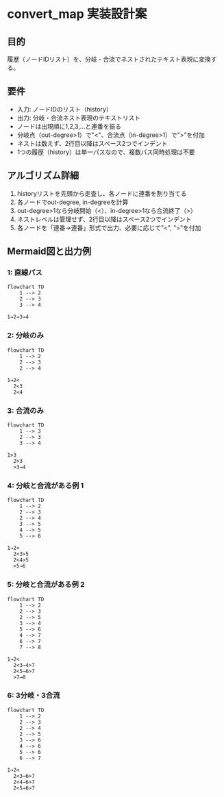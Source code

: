 # convert_map 実装設計案

## 目的
履歴（ノードIDリスト）を、分岐・合流でネストされたテキスト表現に変換する。

## 要件
- 入力: ノードIDのリスト（history）
- 出力: 分岐・合流ネスト表現のテキストリスト
- ノードは出現順に1,2,3,...と連番を振る
- 分岐点（out-degree>1）で"<"、合流点（in-degree>1）で">"を付加
- ネストは数えず、2行目以降はスペース2つでインデント
- 1つの履歴（history）は単一パスなので、複数パス同時処理は不要

## アルゴリズム詳細
1. historyリストを先頭から走査し、各ノードに連番を割り当てる
2. 各ノードでout-degree, in-degreeを計算
3. out-degree>1なら分岐開始（<）、in-degree>1なら合流終了（>）
4. ネストレベルは管理せず、2行目以降はスペース2つでインデント
5. 各ノードを「連番→連番」形式で出力、必要に応じて"<", ">"を付加

## Mermaid図と出力例

### 1: 直線パス
```mermaid
flowchart TD
    1 --> 2
    2 --> 3
    3 --> 4
```
```
1→2→3→4
```

### 2: 分岐のみ
```mermaid
flowchart TD
    1 --> 2
    2 --> 3
    2 --> 4
```
```
1→2<
  2<3
  2<4
```

### 3: 合流のみ
```mermaid
flowchart TD
    1 --> 3
    2 --> 3
    3 --> 4
```
```
1>3
  2>3
  >3→4
```

### 4: 分岐と合流がある例 1
```mermaid
flowchart TD
    1 --> 2
    2 --> 3
    2 --> 4
    3 --> 5
    4 --> 5
    5 --> 6
```
```
1→2<
  2<3>5
  2<4>5
  >5→6
```

### 5: 分岐と合流がある例 2
```mermaid
flowchart TD
    1 --> 2
    2 --> 3
    2 --> 5
    3 --> 4
    5 --> 6
    4 --> 7
    6 --> 7
    7 --> 8
```
```
1→2<
  2<3→4>7
  2<5→6>7
  >7→8
```

### 6: 3分岐・3合流
```mermaid
flowchart TD
    1 --> 2
    2 --> 3
    2 --> 4
    2 --> 5
    3 --> 6
    4 --> 6
    5 --> 6
    6 --> 7
```
```
1→2<
  2<3→6>7
  2<4→6>7
  2<5→6>7
```
